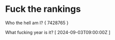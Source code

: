 # Fuck the rankings

Who the hell am I?
{ 7428765 }

What fucking year is it?
[ 2024-09-03T09:00:00Z ]
